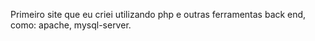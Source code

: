 Primeiro site que eu criei utilizando php e outras ferramentas back end, como: apache, mysql-server.

